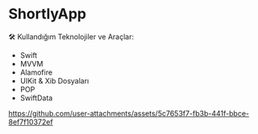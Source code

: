 # ShortlyApp

🛠️ Kullandığım Teknolojiler ve Araçlar:

- Swift
- MVVM
- Alamofire
- UIKit & Xib Dosyaları
- POP
- SwiftData


https://github.com/user-attachments/assets/5c7653f7-fb3b-441f-bbce-8ef7f10372ef

